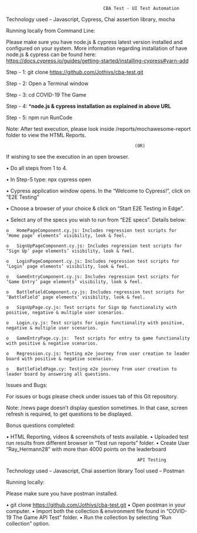                                          CBA Test - UI Test Automation
                                                      
Technology used – Javascript, Cypress, Chai assertion library, mocha

Running locally from Command Line:

Please make sure you have node.js & cypress latest version installed and configured on your system. More information regarding installation of have node.js & cypress can be found here: https://docs.cypress.io/guides/getting-started/installing-cypress#yarn-add

Step - 1: git clone https://github.com/Jothivs/cba-test.git

Step - 2: Open a Terminal window

Step - 3: cd COVID-19 The Game

Step - 4: ***node.js & cypress installation as explained in above URL**

Step - 5: npm run RunCode

Note: After test execution, please look inside /reports/mochawesome-report folder to view the HTML Reports.

                                                     (OR)

If wishing to see the execution in an open browser. 

  •	Do all steps from 1 to 4.
	
  •	In Step-5 type: npx cypress open
	
  •	Cypress application window opens. In the “Welcome to Cypress!”, click on “E2E Testing”
	
  •	Choose a browser of your choice & click on “Start E2E Testing in Edge”.
	
  •	Select any of the specs you wish to run from “E2E specs”. Details below:
	
    o	HomePageComponent.cy.js: Includes regression test scripts for ‘Home page’ elements’ visibility, look & feel.
		
    o	SignUpPageComponent.cy.js: Includes regression test scripts for ‘Sign Up’ page elements’ visibility, look & feel.
		
    o	LoginPageComponent.cy.js: Includes regression test scripts for ‘Login’ page elements’ visibility, look & feel.
		
    o	GameEntryComponent.cy.js: Includes regression test scripts for ‘Game Entry’ page elements’ visibility, look & feel.
		
    o	BattleFieldComponent.cy.js: Includes regression test scripts for ‘BattleField’ page elements’ visibility, look & feel.
		
    o	SignUpPage.cy.js: Test scripts for Sign Up functionality with positive, negative & multiple user scenarios.
		
    o	Login.cy.js: Test scripts for Login functionality with positive, negative & multiple user scenarios.
		
    o	GameEntryPage.cy.js:  Test scripts for entry to game functionality with positive & negative scenarios. 
		
    o	Regression.cy.js: Testing e2e journey from user creation to leader board with positive & negative scenarios.
		
    o	BattleFieldPage.cy: Testing e2e journey from user creation to leader board by answering all questions.
		    
Issues and Bugs:

For issues or bugs please check under issues tab of this Git repository.

Note: /news page doesn’t display question sometimes. In that case, screen refresh is required, to get questions to be displayed.

Bonus questions completed:

•	HTML Reporting, videos & screenshots of tests available.
•	Uploaded test run results from different browser in “Test run reports” folder.
•	Create User “Ray_Hermann28” with more than 4000 points on the leaderboard

                                                      API Testing
                                                                    
Technology used – Javascript, Chai assertion library
Tool used – Postman

Running locally:

Please make sure you have postman installed.

•	git clone https://github.com/Jothivs/cba-test.git
•	Open postman in your computer. 
•	Import both the collection & environment file found in “COVID-19 The Game API Test” folder.
•	Run the collection by selecting “Run collection” option.
